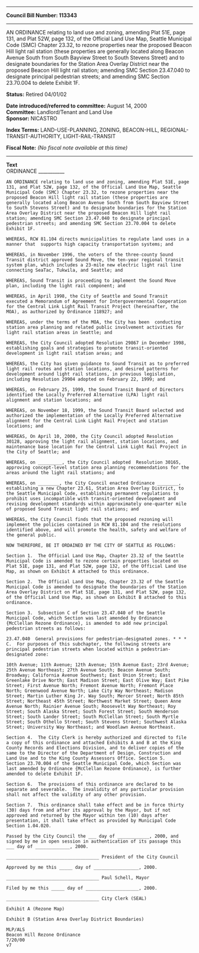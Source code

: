 * * * * *  
  
**Council Bill Number: [](#h0)[](#h2)113343**  
  
* * * * *  
  
AN ORDINANCE relating to land use and zoning, amending Plat 51E, page 131, and Plat 52W, page 132, of the Official Land Use Map, Seattle Municipal Code (SMC) Chapter 23.32, to rezone properties near the proposed Beacon Hill light rail station (these properties are generally located along Beacon Avenue South from South Bayview Street to South Stevens Street) and to designate boundaries for the Station Area Overlay District near the proposed Beacon Hill light rail station; amending SMC Section 23.47.040 to designate principal pedestrian streets; and amending SMC Section 23.70.004 to delete Exhibit 1F.  
  
**Status:** Retired 04/01/02   
  
**Date introduced/referred to committee:** August 14, 2000   
**Committee:** Landlord/Tenant and Land Use   
**Sponsor:** NICASTRO   
  
**Index Terms:** LAND-USE-PLANNING, ZONING, BEACON-HILL, REGIONAL-TRANSIT-AUTHORITY, LIGHT-RAIL-TRANSIT  
  
**Fiscal Note:** *(No fiscal note available at this time)*  
  
* * * * *  
  
**Text**  
    ORDINANCE ___________  
  
    AN ORDINANCE relating to land use and zoning, amending Plat 51E, page  
    131, and Plat 52W, page 132, of the Official Land Use Map, Seattle  
    Municipal Code (SMC) Chapter 23.32, to rezone properties near the  
    proposed Beacon Hill light rail station (these properties are  
    generally located along Beacon Avenue South from South Bayview Street  
    to South Stevens Street) and to designate boundaries for the Station  
    Area Overlay District near the proposed Beacon Hill light rail  
    station; amending SMC Section 23.47.040 to designate principal  
    pedestrian streets; and amending SMC Section 23.70.004 to delete  
    Exhibit 1F.  
  
    WHEREAS, RCW 81.104 directs municipalities to regulate land uses in a  
    manner that  supports high capacity transportation systems; and  
  
    WHEREAS, in November 1996, the voters of the three-county Sound  
    Transit district approved Sound Move, the ten-year regional transit  
    system plan, which includes a 23-mile new electric light rail line  
    connecting SeaTac, Tukwila, and Seattle; and  
  
    WHEREAS, Sound Transit is proceeding to implement the Sound Move  
    plan, including the light rail component; and  
  
    WHEREAS, in April 1998, the City of Seattle and Sound Transit  
    executed a Memorandum of Agreement for Intergovernmental Cooperation  
    for the Central Link Light Rail Transit Project (hereinafter, the  
    MOA), as authorized by Ordinance 118927; and  
  
    WHEREAS, under the terms of the MOA, the City has been  conducting  
    station area planning and related public involvement activities for  
    light rail station areas in Seattle; and  
  
    WHEREAS, the City Council adopted Resolution 29867 in December 1998,  
    establishing goals and strategies to promote transit-oriented  
    development in light rail station areas; and  
  
    WHEREAS, the City has given guidance to Sound Transit as to preferred  
    light rail routes and station locations, and desired patterns for  
    development around light rail stations, in previous legislation,  
    including Resolution 29904 adopted on February 22, 1999; and  
  
    WHEREAS, on February 25, 1999, the Sound Transit Board of Directors  
    identified the Locally Preferred Alternative (LPA) light rail  
    alignment and station locations; and  
  
    WHEREAS, on November 18, 1999, the Sound Transit Board selected and  
    authorized the implementation of the Locally Preferred Alternative  
    alignment for the Central Link Light Rail Project and station  
    locations; and  
  
    WHEREAS, On April 10, 2000, the City Council adopted Resolution  
    30128, approving the light rail alignment, station locations, and  
    maintenance base location for the Central Link Light Rail Project in  
    the City of Seattle; and  
  
    WHEREAS, on _________, the City Council adopted  Resolution 30165,  
    approving concept-level station area planning recommendations for the  
    areas around the light rail stations; and  
  
    WHEREAS, on ________, the City Council enacted Ordinance ________,  
    establishing a new Chapter 23.61, Station Area Overlay District, to  
    the Seattle Municipal Code, establishing permanent regulations to  
    prohibit uses incompatible with transit-oriented development and  
    revising development standards within approximately one-quarter mile  
    of proposed Sound Transit light rail stations; and  
  
    WHEREAS, the City Council finds that the proposed rezoning will  
    implement the policies contained in RCW 81.104 and the resolutions  
    identified above, and will promote the health, safety and welfare of  
    the general public.  
  
    NOW THEREFORE, BE IT ORDAINED BY THE CITY OF SEATTLE AS FOLLOWS:  
  
    Section 1.  The Official Land Use Map, Chapter 23.32 of the Seattle  
    Municipal Code is amended to rezone certain properties located on  
    Plat 51E, page 131, and Plat 52W, page 132, of the Official Land Use  
    Map, as shown on Exhibit A attached to this ordinance.  
  
    Section 2.  The Official Land Use Map, Chapter 23.32 of the Seattle  
    Municipal Code is amended to designate the boundaries of the Station  
    Area Overlay District on Plat 51E, page 131, and Plat 52W, page 132,  
    of the Official Land Use Map, as shown on Exhibit B attached to this  
    ordinance.  
  
    Section 3.  Subsection C of Section 23.47.040 of the Seattle  
    Municipal Code, which Section was last amended by Ordinance  
    {McClellan Rezone Ordinance}, is amended to add new principal  
    pedestrian streets as follows:  
  
    23.47.040  General provisions for pedestrian-designated zones. * * *  
    C.  For purposes of this subchapter, the following streets are  
    principal pedestrian streets when located within a pedestrian-  
    designated zone:  
  
    10th Avenue; 11th Avenue; 12th Avenue; 15th Avenue East; 23rd Avenue;  
    25th Avenue Northeast; 27th Avenue South; Beacon Avenue South;  
    Broadway; California Avenue Southwest; East Union Street; East  
    Greenlake Drive North; East Madison Street; East Olive Way; East Pike  
    Street; First Avenue North; Fremont Avenue North; Fremont Place  
    North; Greenwood Avenue North; Lake City Way Northeast; Madison  
    Street; Martin Luther King Jr. Way South; Mercer Street; North 85th  
    Street; Northeast 45th Street; Northwest Market Street; Queen Anne  
    Avenue North; Rainier Avenue South; Roosevelt Way Northeast; Roy  
    Street; South Alaska Street; South Forest Street; South Henderson  
    Street; South Lander Street; South McClellan Street; South Myrtle  
    Street; South Othello Street; South Stevens Street; Southwest Alaska  
    Street; University Way Northeast; and Woodlawn Avenue Northeast.  
  
    Section 4.  The City Clerk is hereby authorized and directed to file  
    a copy of this ordinance and attached Exhibits A and B at the King  
    County Records and Elections Division, and to deliver copies of the  
    same to the Director of the Department of Design, Construction and  
    Land Use and to the King County Assessors Office. Section 5.  
    Section 23.70.004 of the Seattle Municipal Code, which Section was  
    last amended by Ordinance {McClellan Rezone Ordinance}, is further  
    amended to delete Exhibit 1F.  
  
    Section 6.  The provisions of this ordinance are declared to be  
    separate and severable.  The invalidity of any particular provision  
    shall not affect the validity of any other provision.  
  
    Section 7.  This ordinance shall take effect and be in force thirty  
    (30) days from and after its approval by the Mayor, but if not  
    approved and returned by the Mayor within ten (10) days after  
    presentation, it shall take effect as provided by Municipal Code  
    Section 1.04.020.  
  
    Passed by the City Council the ___ day of ____________, 2000, and  
    signed by me in open session in authentication of its passage this  
    ___ day of _____________, 2000.  
  
    ___________________________________ President of the City Council  
  
    Approved by me this _____ day of _________________, 2000.  
  
    ___________________________________ Paul Schell, Mayor  
  
    Filed by me this _____ day of ____________________, 2000.  
  
    ___________________________________ City Clerk (SEAL)  
  
    Exhibit A (Rezone Map)  
  
    Exhibit B (Station Area Overlay District Boundaries)  
  
    MLP/ALS  
    Beacon Hill Rezone Ordinance  
    7/20/00  
    v7  
